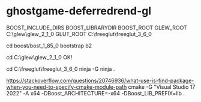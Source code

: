# ghostgame-deferredrend-gl

BOOST_INCLUDE_DIRS
BOOST_LIBRARYDIR
BOOST_ROOT
GLEW_ROOT C:\glew\glew_2_1_0
GLUT_ROOT C:\freeglut\freeglut_3_6_0


cd boost/bost_1_85_0
bootstrap
b2

cd C:\glew\glew_2_1_0
OK!

cd C:\freeglut\freeglut_3_6_0
ninja -G
ninja .

https://stackoverflow.com/questions/20746936/what-use-is-find-package-when-you-need-to-specify-cmake-module-path
cmake -G "Visual Studio 17 2022" -A x64 -DBoost_ARCHITECTURE=-x64 -DBoost_LIB_PREFIX=lib .



